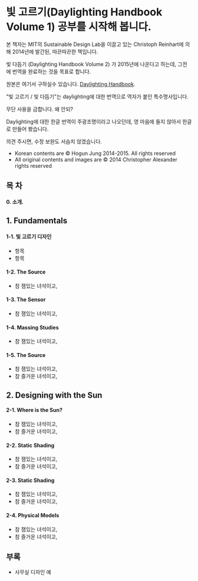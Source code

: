 # 빛 고르기(Daylighting Handbook Volume 1) 공부를 시작해 봅니다. 

본 책자는 MIT의 Sustainable Design Lab을 이끌고 있는 Christoph Reinhart에 의해 2014년에 발간된, 따끈따끈한 책입니다. 

빛 다듬기 (Daylighting Handbook Volume 2) 가 2015년에 나온다고 하는데, 그전에 번역을 완료하는 것을 목표로 합니다. 

원본은 여기서 구하실수 있습니다. [Daylighting Handbook](http://www.daylightinghandbook.com/).

"빛 고르기 / 빛 다듬기"는 daylighting에 대한 번역으로 역자가 붙인 특수명사입니다. 

무단 사용을 금합니다. 왜 안되?

Daylighting에 대한 한글 번역이 주광조명이라고 나오던데, 영 마음에 들지 않아서 한글로 만들어 봤습니다. 

의견 주시면, 수정 보완도 서슴치 않겠습니다.  

- Korean contents are © Hogun Jung 2014-2015. All rights reserved
- All original contents and images are © 2014 Christopher Alexander rights reserved

## 목  차 

#### 0. 소개.

## 1. Fundamentals 
#### 1-1. 빛 고르기 디자인
 - 항목
 - 항목
 
#### 1-2. The Source
 - 참 잼있는 녀석이고, 

#### 1-3. The Sensor
 - 참 잼있는 녀석이고, 

#### 1-4. Massing Studies
 - 참 잼있는 녀석이고, 

#### 1-5. The Source
 - 참 잼있는 녀석이고, 
 - 참 즐거운 녀석이고, 

## 2. Designing with the Sun
#### 2-1. Where is the Sun?
 - 참 잼있는 녀석이고, 
 - 참 즐거운 녀석이고,

#### 2-2. Static Shading
 - 참 잼있는 녀석이고, 
 - 참 즐거운 녀석이고,

#### 2-3. Static Shading
 - 참 잼있는 녀석이고, 
 - 참 즐거운 녀석이고,

#### 2-4. Physical Models
 - 참 잼있는 녀석이고, 
 - 참 즐거운 녀석이고,

## 부록
 - 사무실 디자인 예      